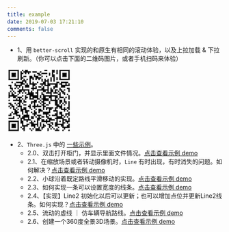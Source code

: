 ```yaml
---
title: example
date: 2019-07-03 17:21:10
comments: false
---
```


- 1、用 `better-scroll` 实现的和原生有相同的滚动体验，以及上拉加载 & 下拉刷新。（你可以点击下面的二维码图片，或者手机扫码来体验）

<a href="../my-example/bs-pullup-pulldown" style="width: 100px">![bs-pullup-pulldown](/images/qr-bs-pullup-pulldown.png)</a>

- 2、`Three.js` 中的 [一些示例](../my-example/three)。
  - 2.0、双击打开柜门，并显示里面文件情况。[点击查看示例 demo](http://39.105.169.248:7004/index.html)
  - 2.1、在缩放场景或者转动摄像机时，`Line` 有时出现，有时消失的问题。如何解决？[点击查看示例 demo](../my-example/three/frustumCulled)
  - 2.2、小球沿着既定路线平滑移动的实现。[点击查看示例 demo](../my-example/three/sphere-sport)
  - 2.3、如何实现一条可以设置宽度的线条。[点击查看示例 demo](../my-example/three/line-fat)
  - 2.4、【实现】Line2 初始化以后可以更新；也可以增加点位并更新Line2线条。如何实现？[点击查看示例 demo](../my-example/three/line2-update)
  - 2.5、流动的虚线 ｜ 仿车辆导航路线。[点击查看示例 demo](../my-example/three/dashed-fluid-road)
  - 2.6、创建一个360度全景3D场景。[点击查看示例 demo](../my-example/three/simple-3d-scene)
  
